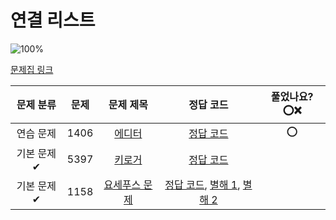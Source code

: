# 연결 리스트

![100%](https://progress-bar.dev/3/?scale=3&title=progress&width=500&color=babaca&suffix=/3)

[문제집 링크](https://www.acmicpc.net/workbook/view/7308)

| 문제 분류  | 문제 |                       문제 제목                       |                                                        정답 코드                                                        | 풀었나요? ⭕❌ |
| :--------: | :--: | :---------------------------------------------------: | :---------------------------------------------------------------------------------------------------------------------: | :------------: |
| 연습 문제  | 1406 |    [에디터](https://www.acmicpc.net/problem/1406)     |                                         [정답 코드](../0x04/solutions/1406.cpp)                                         |       ⭕       |
| 기본 문제✔ | 5397 |    [키로거](https://www.acmicpc.net/problem/5397)     |                                         [정답 코드](../0x04/solutions/5397.cpp)                                         |
| 기본 문제✔ | 1158 | [요세푸스 문제](https://www.acmicpc.net/problem/1158) | [정답 코드](../0x04/solutions/1158.cpp), [별해 1](../0x04/solutions/1158_1.cpp), [별해 2](../0x04/solutions/1158_2.cpp) |
